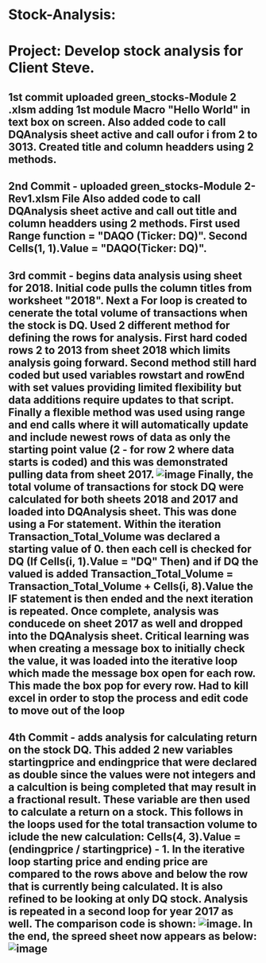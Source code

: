 # Stock-Analysis:
# Project:  Develop stock analysis for Client Steve.
## 1st commit uploaded green_stocks-Module 2 .xlsm adding 1st module Macro "Hello World" in text box on screen.  Also added code to call DQAnalysis sheet active and call oufor i from 2 to 3013.  Created title and column headders using 2 methods. 
## 2nd Commit - uploaded green_stocks-Module 2-Rev1.xlsm File Also added code to call DQAnalysis sheet active and call out title and column headders using 2 methods.  First used Range function = "DAQO (Ticker: DQ)".  Second Cells(1, 1).Value = "DAQO(Ticker: DQ)".  
## 3rd commit - begins data analysis using sheet for 2018.  Initial code pulls the column titles from worksheet "2018".  Next a For loop is created to cenerate the total volume of transactions when the stock is DQ.  Used 2 different method for defining the rows for analysis.  First hard coded rows 2 to 2013 from sheet 2018 which limits analysis going forward.  Second method still hard coded but used variables rowstart and rowEnd with set values providing limited flexibility but data additions require updates to that script.  Finally a flexible method was used using range and end calls where it will automatically update and include newest rows of data as only the starting point value (2 - for row 2 where data starts is coded) and this was demonstrated pulling data from sheet 2017. ![image](https://user-images.githubusercontent.com/106294465/172052102-27aeeac1-1f9e-4362-863b-3a8e4d80e5b6.png) Finally, the total volume of transactions for stock DQ were calculated for both sheets 2018 and 2017 and loaded into DQAnalysis sheet.  This was done using a For statement. Within the iteration Transaction_Total_Volume was declared a starting value of 0.  then each cell is checked for DQ (If Cells(i, 1).Value = "DQ" Then)  and if DQ the valued is added Transaction_Total_Volume = Transaction_Total_Volume + Cells(i, 8).Value the IF statement is then ended and the next iteration is repeated.  Once complete, analysis was conducede on sheet 2017 as well and dropped into the DQAnalysis sheet.  Critical learning  was when creating a message box to initially check the value, it was loaded into the iterative loop which made the message box open for each row.  This made the box     pop for every row.  Had to kill excel in order to stop the process and edit code to move out of the loop
## 4th Commit - adds analysis for calculating return on the stock DQ.  This added 2 new variables startingprice and endingprice that were declared as double since the values were not integers and a calcultion is being completed that may result in a fractional result.  These variable are then used to calculate a return on a stock.  This follows in the loops used for the  total transaction volume to iclude the new calculation:  Cells(4, 3).Value = (endingprice / startingprice) - 1.  In the iterative loop starting price  and ending price are compared to the rows above and below the row that is currently being calculated. It is also refined to be looking at only DQ stock.  Analysis is repeated in a second loop for year 2017 as well. The comparison code is shown: ![image](https://user-images.githubusercontent.com/106294465/172054975-f6f118c1-47a9-4cfa-8a11-f38728ba10e3.png).  In the end, the spreed sheet now appears as below: ![image](https://user-images.githubusercontent.com/106294465/172055351-4cdf9e94-3429-467e-997d-9a246322e1ed.png)

      
            
